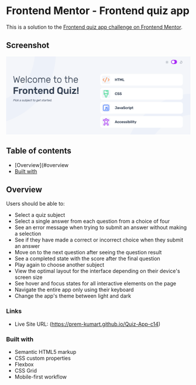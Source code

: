 # Frontend Mentor - Frontend quiz app 

This is a solution to the [Frontend quiz app challenge on Frontend Mentor](https://www.frontendmentor.io/challenges/frontend-quiz-app-BE7xkzXQnU).

## Screenshot

![](./assets/images/readme_screenshot.png)

## Table of contents

- [Overview](#overview
- [Built with](#built-with)
  

## Overview

Users should be able to:

- Select a quiz subject
- Select a single answer from each question from a choice of four
- See an error message when trying to submit an answer without making a selection
- See if they have made a correct or incorrect choice when they submit an answer
- Move on to the next question after seeing the question result
- See a completed state with the score after the final question
- Play again to choose another subject
- View the optimal layout for the interface depending on their device's screen size
- See hover and focus states for all interactive elements on the page
- Navigate the entire app only using their keyboard
-  Change the app's theme between light and dark

### Links

- Live Site URL: (https://prem-kumart.github.io/Quiz-App-c14)

### Built with

- Semantic HTML5 markup
- CSS custom properties
- Flexbox
- CSS Grid
- Mobile-first workflow










